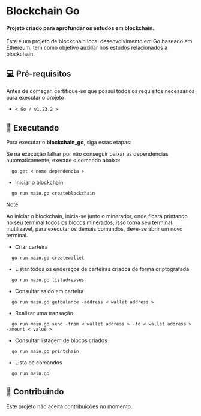 # Blockchain Go

#### Projeto criado para aprofundar os estudos em blockchain.

Este é um projeto de blockchain local desenvolvimento em Go baseado em Ethereum, tem como objetivo auxiliar nos estudos relacionados a blockchain.

## 💻 Pré-requisitos

Antes de começar, certifique-se que possui todos os requisitos necessários para executar o projeto

- `< Go / v1.23.2 >`

## 🚀 Executando

Para executar o **blockchain_go**, siga estas etapas:

Se na execução falhar por não conseguir baixar as dependencias automaticamente, execute o comando abaixo:

```
  go get < nome dependencia >
```

- Iniciar o blockchain

```
  go run main.go createblockchain
```

> [!NOTE]
> Ao iniciar o blockchain, inicia-se junto o minerador, onde ficará printando no seu terminal todos os blocos minerados, isso torna seu terminal inutilizavel, para executar os demais comandos, deve-se abrir um novo terminal.

- Criar carteira

```
  go run main.go createwallet
```

- Listar todos os endereços de carteiras criados de forma criptografada

```
  go run main.go listadresses
```

- Consultar saldo em carteira

```
  go run main.go getbalance -address < wallet address >
```

- Realizar uma transação

```
  go run main.go send -from < wallet address > -to < wallet address > -amount < value >
```

- Consultar listagem de blocos criados

```
  go run main.go printchain
```

- Lista de comandos

```
  go run main.go
```

## 🤝 Contribuindo

Este projeto não aceita contribuições no momento.
